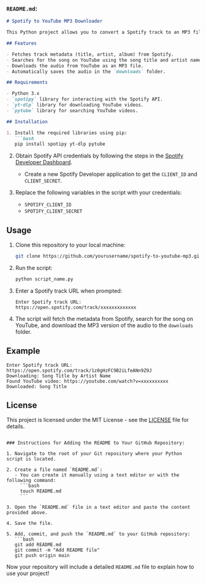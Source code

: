 
### `README.md`:
```markdown
# Spotify to YouTube MP3 Downloader

This Python project allows you to convert a Spotify track to an MP3 file by searching for its lyrics on YouTube and downloading the audio. The script uses the **Spotipy** library to fetch track metadata from Spotify, **yt-dlp** for downloading YouTube audio, and **pytube** for searching YouTube videos.

## Features

- Fetches track metadata (title, artist, album) from Spotify.
- Searches for the song on YouTube using the song title and artist name.
- Downloads the audio from YouTube as an MP3 file.
- Automatically saves the audio in the `downloads` folder.

## Requirements

- Python 3.x
- `spotipy` library for interacting with the Spotify API.
- `yt-dlp` library for downloading YouTube videos.
- `pytube` library for searching YouTube videos.

## Installation

1. Install the required libraries using pip:
   ```bash
   pip install spotipy yt-dlp pytube
   ```

2. Obtain Spotify API credentials by following the steps in the [Spotify Developer Dashboard](https://developer.spotify.com/dashboard/applications).
   - Create a new Spotify Developer application to get the `CLIENT_ID` and `CLIENT_SECRET`.

3. Replace the following variables in the script with your credentials:
   - `SPOTIFY_CLIENT_ID`
   - `SPOTIFY_CLIENT_SECRET`

## Usage

1. Clone this repository to your local machine:
   ```bash
   git clone https://github.com/yourusername/spotify-to-youtube-mp3.git
   ```

2. Run the script:
   ```bash
   python script_name.py
   ```

3. Enter a Spotify track URL when prompted:
   ```plaintext
   Enter Spotify track URL: https://open.spotify.com/track/xxxxxxxxxxxxx
   ```

4. The script will fetch the metadata from Spotify, search for the song on YouTube, and download the MP3 version of the audio to the `downloads` folder.

## Example

```plaintext
Enter Spotify track URL: https://open.spotify.com/track/1z0gHzFC9B2iLfeANn9Z9J
Downloading: Song Title by Artist Name
Found YouTube video: https://youtube.com/watch?v=xxxxxxxxxx
Downloaded: Song Title
```

## License

This project is licensed under the MIT License - see the [LICENSE](LICENSE) file for details.
```

### Instructions for Adding the README to Your GitHub Repository:

1. Navigate to the root of your Git repository where your Python script is located.
   
2. Create a file named `README.md`:
   - You can create it manually using a text editor or with the following command:
     ```bash
     touch README.md
     ```

3. Open the `README.md` file in a text editor and paste the content provided above.

4. Save the file.

5. Add, commit, and push the `README.md` to your GitHub repository:
   ```bash
   git add README.md
   git commit -m "Add README file"
   git push origin main
   ```

Now your repository will include a detailed `README.md` file to explain how to use your project!
